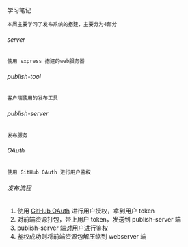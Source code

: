 学习笔记

    本周主要学习了发布系统的搭建，主要分为4部分

###### server
    使用 express 搭建的web服务器

###### publish-tool
    客户端使用的发布工具

###### publish-server
    发布服务

###### OAuth
    使用 GitHub OAuth 进行用户鉴权


###### 发布流程
  1. 使用 [GitHub OAuth](https://developer.github.com/apps/building-oauth-apps/authorizing-oauth-apps/) 进行用户授权，拿到用户 token
  2. 对前端资源打包，带上用户 token，发送到 publish-server 端
  3. publish-server 端对用户进行鉴权
  4. 鉴权成功则将前端资源包解压缩到 webserver 端